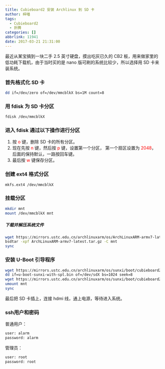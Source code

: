 ```yaml
---
title: Cubieboard2 安装 Archlinux 到 SD 卡
author: 梓喵
tags:
  - Cubieboard2
  - 折腾
categories: []
abbrlink: 11941
date: 2017-03-21 21:31:00
---
```

最近从某宝搞到一块二手 2.5 英寸硬盘，摸出吃灰已久的 CB2 板，用来做家里的低功耗下载机，由于当时买的是 nano 版可刷的系统比较少，所以选择用 SD 卡来装系统。
### 首先格式化 SD 卡
```bash
dd if=/dev/zero of=/dev/mmcblkX bs=1M count=8
```
### 用 fdisk 为 SD 卡分区
```bash
fdisk /dev/mmcblkX
```

### 进入 fdisk 通过以下操作进行分区

1. 按 <font color='red'>o</font> 键，删除 SD 卡的所有分区。
2. 现在先按 <font color='red'>n</font> 键，然后按 <font color='red'>p</font> 键，设置第一个分区， 第一个扇区设置为 <font color='red'>2048</font>，后面的保持默认，一路按回车键。
3. 最后按 <font color='red'>w</font> 键保存分区。

### 创建 ext4 格式分区
```bash
mkfs.ext4 /dev/mmcblkX
```
### 挂载分区
```bash
mkdir mnt
mount /dev/mmcblkX mnt
```

##### 下载并解压系统文件
```bash
wget https://mirrors.ustc.edu.cn/archlinuxarm/os/ArchLinuxARM-armv7-latest.tar.gz
bsdtar -xpf ArchLinuxARM-armv7-latest.tar.gz -C mnt
sync
```

### 安装 U-Boot 引导程序
```bash
wget https://mirrors.ustc.edu.cn/archlinuxarm/os/sunxi/boot/cubieboard2/u-boot-sunxi-with-spl.bin
dd if=u-boot-sunxi-with-spl.bin of=/dev/sdX bs=1024 seek=8
wget https://mirrors.ustc.edu.cn/archlinuxarm/os/sunxi/boot/cubieboard2/boot.scr -O mnt/boot/boot.scr
umount mnt
sync
```
最后把 SD 卡插上，连接 hdmi 线，通上电源，等待进入系统。

### ssh用户和密码
普通用户：
```bash
user: alarm
password: alarm
```
管理员：
```bash
user: root
password: root
```